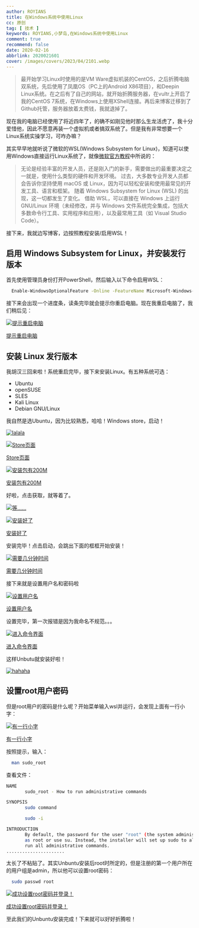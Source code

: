```yaml
---
author: ROYIANS
title: 在Windows系统中使用Linux
cc: 原创
tag: [ 技术 ]
keywords: ROYIANS,小梦岛,在Windows系统中使用Linux
comment: true
recommend: false
date: 2020-02-16
abbrlink: 2020021601
cover: /images/covers/2023/04/2101.webp
---
```


> 最开始学习Linux时使用的是VM Ware虚拟机装的CentOS，之后折腾电脑双系统，先后使用了凤凰OS（PC上的Android X86项目），和Deepin Linux系统。在之后有了自己的网站，就开始折腾服务器，在vultr上开启了我的CentOS 7系统，在Windows上使用XShell连接。再后来博客迁移到了Github托管，服务器放着太费钱，我就退掉了。

现在我的电脑已经使用了将近四年了，的确不如刚见他时那么生龙活虎了，我十分爱惜他，因此不愿意再装一个虚拟机或者搞双系统了。但是我有非常想要一个Linux系统实操学习，可咋办嘛？

其实早早地就听说了微软的WSL(Windows Subsystem for Linux)，知道可以使用Windows直接运行Linux系统了，就像[微软官方教程](https://docs.microsoft.com/zh-cn/learn/modules/get-started-with-windows-subsystem-for-linux/1-introduction)中所说的：

> 无论是经验丰富的开发人员，还是刚入门的新手，需要做出的最重要决定之一就是，使用什么类型的硬件和开发环境。 过去，大多数专业开发人员都会告诉你坚持使用 macOS 或 Linux，因为可以轻松安装和使用最常见的开发工具、语言和框架。 随着 Windows Subsystem for Linux (WSL) 的出现，这一切都发生了变化。 借助 WSL，可以直接在 Windows 上运行 GNU/Linux 环境（未经修改，并与 Windows 文件系统完全集成，包括大多数命令行工具、实用程序和应用），以及最常用工具（如 Visual Studio Code）。

接下来，我就边写博客，边按照教程安装/启用WSL！

[](#启用-Windows-Subsystem-for-Linux，并安装发行版本 "启用 Windows Subsystem for Linux，并安装发行版本")启用 Windows Subsystem for Linux，并安装发行版本
--------------------------------------------------------------------------------------------------------------------------

首先使用管理员身份打开PowerShell，然后输入以下命令启用WSL：

```bash
  Enable-WindowsOptionalFeature -Online -FeatureName Microsoft-Windows-Subsystem-Linux
```

接下来会出现一个进度条，读条完毕就会提示你重启电脑。现在我重启电脑了，我们稍后见：

[![提示重启电脑](https://i.loli.net/2020/02/16/S5IxLq1bF8TPJzO.png)](https://i.loli.net/2020/02/16/S5IxLq1bF8TPJzO.png "提示重启电脑")

[提示重启电脑](https://i.loli.net/2020/02/16/S5IxLq1bF8TPJzO.png "提示重启电脑")

[](#安装-Linux-发行版本 "安装 Linux 发行版本")安装 Linux 发行版本
-----------------------------------------------

我胡汉三回来啦！系统重启完毕，接下来安装Linux。有五种系统可选：

*   Ubuntu
*   openSUSE
*   SLES
*   Kali Linux
*   Debian GNU/Linux

我自然是选Ubuntu，因为比较熟悉，哈哈！Windows store，启动！

[![lalala](https://cdn.cdnjson.com/ww4.sinaimg.cn/large/9150e4e5ly1fld9ks1e1og206o06o747.gif)](http://ww4.sinaimg.cn/large/9150e4e5ly1fld9ks1e1og206o06o747.gif "lalala")

[![Store页面](https://i.loli.net/2020/02/16/goIPLDBQNGfH4n7.png)](https://i.loli.net/2020/02/16/goIPLDBQNGfH4n7.png "Store页面")

[Store页面](https://i.loli.net/2020/02/16/goIPLDBQNGfH4n7.png "Store页面")

[![安装包有200M](https://i.loli.net/2020/02/16/VDkvjwn1zGCJfiX.png)](https://i.loli.net/2020/02/16/VDkvjwn1zGCJfiX.png "安装包有200M")

[安装包有200M](https://i.loli.net/2020/02/16/VDkvjwn1zGCJfiX.png "安装包有200M")

好啦，点击获取，就等着了。

[![等......](https://cdn.cdnjson.com/ww4.sinaimg.cn/large/9150e4e5gy1g5mu7tlzjzj206o06ogma.jpg)](http://ww4.sinaimg.cn/large/9150e4e5gy1g5mu7tlzjzj206o06ogma.jpg "等......")

[![安装好了](https://i.loli.net/2020/02/16/XfsncdraxmqVB9p.png)](https://i.loli.net/2020/02/16/XfsncdraxmqVB9p.png "安装好了")

[安装好了](https://i.loli.net/2020/02/16/XfsncdraxmqVB9p.png "安装好了")

安装完毕！点击启动，会跳出下面的框框开始安装！

[![需要几分钟时间](https://i.loli.net/2020/02/16/gwNIytjdL9G2bck.png)](https://i.loli.net/2020/02/16/gwNIytjdL9G2bck.png "需要几分钟时间")

[需要几分钟时间](https://i.loli.net/2020/02/16/gwNIytjdL9G2bck.png "需要几分钟时间")

接下来就是设置用户名和密码啦

[![设置用户名](https://i.loli.net/2020/02/16/yjgOwWFJmle3puh.png)](https://i.loli.net/2020/02/16/yjgOwWFJmle3puh.png "设置用户名")

[设置用户名](https://i.loli.net/2020/02/16/yjgOwWFJmle3puh.png "设置用户名")

设置完毕，第一次报错是因为我命名不规范。。。

[![进入命令界面](https://i.loli.net/2020/02/16/3QFsSjmVBwgb45N.png)](https://i.loli.net/2020/02/16/3QFsSjmVBwgb45N.png "进入命令界面")

[进入命令界面](https://i.loli.net/2020/02/16/3QFsSjmVBwgb45N.png "进入命令界面")

这样Unbutu就安装好啦！

[![hahaha](https://cdn.cdnjson.com/ww3.sinaimg.cn/large/9150e4e5gy1g9315veiecj2089060wef.jpg)](http://ww3.sinaimg.cn/large/9150e4e5gy1g9315veiecj2089060wef.jpg "hahaha")


[](#设置root用户密码 "设置root用户密码")设置root用户密码
--------------------------------------

但是root用户的密码是什么呢？开始菜单输入wsl并运行，会发现上面有一行小字：

[![有一行小字](https://i.loli.net/2020/02/16/9PMzvjTdfgE1AkU.png)](https://i.loli.net/2020/02/16/9PMzvjTdfgE1AkU.png "有一行小字")

[有一行小字](https://i.loli.net/2020/02/16/9PMzvjTdfgE1AkU.png "有一行小字")

按照提示，输入：

```bash
  man sudo_root
```

查看文件：

```bash
NAME
       sudo_root - How to run administrative commands

SYNOPSIS
       sudo command

       sudo -i

INTRODUCTION
       By default, the password for the user "root" (the system administrator) is locked. This means you cannot login
       as root or use su. Instead, the installer will set up sudo to allow the user that is created during install to
       run all administrative commands.
......................
```

太长了不粘贴了。其实Unbuntu安装后root时所定的，但是注册的第一个用户所在的用户组是admin，所以他可以设置root密码：

```bash
  sudo passwd root
```

[![成功设置root密码并登录！](https://i.loli.net/2020/02/16/UpGKfWLThI1Sbye.png)](https://i.loli.net/2020/02/16/UpGKfWLThI1Sbye.png "成功设置root密码并登录！")

[成功设置root密码并登录！](https://i.loli.net/2020/02/16/UpGKfWLThI1Sbye.png "成功设置root密码并登录！")

至此我们的Unbuntu安装完成！下来就可以好好折腾啦！
